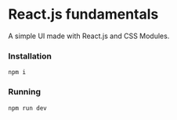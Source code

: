 # React.js fundamentals

A simple UI made with React.js and CSS Modules.

### Installation
`npm i`

### Running
`npm run dev`

